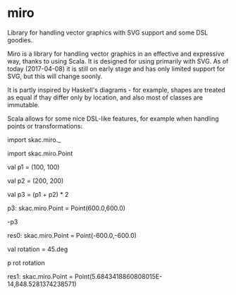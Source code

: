 # miro
Library for handling vector graphics with SVG support and some DSL goodies.

Miro is a library for handling vector graphics in an effective and expressive way, thanks to using Scala. It is designed for using primarily with SVG. As of today (2017-04-08) it is still on early stage and has only limited support for SVG, but this will change soonly.

It is partly inspired by Haskell's diagrams - for example, shapes are treated as equal if thay differ only by location, and also most of classes are immutable.

Scala allows for some nice DSL-like features, for example when handling points or transformations:

import skac.miro._

import skac.miro.Point

val p1 = (100, 100)

val p2 = (200, 200)

val p3 = (p1 + p2) * 2

p3: skac.miro.Point = Point(600.0,600.0)

-p3

res0: skac.miro.Point = Point(-600.0,-600.0)

val rotation = 45.deg

p rot rotation

res1: skac.miro.Point = Point(5.6843418860808015E-14,848.5281374238571)









